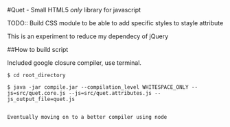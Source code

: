 #Quet - Small HTML5 _only_ library for javascript

TODO:: Build CSS module to be able to add specific styles to stayle attribute

This is an experiment to reduce my dependecy of jQuery

##How to build script

Included google closure compiler, use terminal.

```
$ cd root_directory

$ java -jar compile.jar --compilation_level WHITESPACE_ONLY --js=src/quet.core.js --js=src/quet.attributes.js --js_output_file=quet.js


Eventually moving on to a better compiler using node